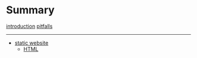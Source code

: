 # Summary

[introduction](README.md)
[pitfalls](PITFALLS.md)

---

- [static website](static_website/README.md)
    - [HTML](static_website/HTML.md)
